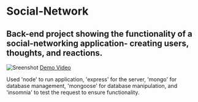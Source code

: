 # Social-Network

## Back-end project showing the functionality of a social-networking application- creating users, thoughts, and reactions.  

![Sreenshot]()
[Demo Video]()

Used 'node' to run application, 'express' for the server, 'mongo' for database management, 'mongoose' for database manipulation, and 'insomnia' to test the request to ensure functionality. 

